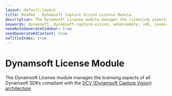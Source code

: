 ```yaml
---
layout: default-layout
title: Readme - Dynamsoft Capture Vision License Module
description: The Dynamsoft License module manages the licensing aspects of all Dynamsoft SDKs compliant with the Dynamsoft Capture Vision architecture.
keywords: dynamsoft, dynamsoft-capture-vision, webassembly, sdk, javascript, typescript, license
needAutoGenerateSidebar: true
needGenerateH3Content: true
noTitleIndex: true
---
```


# Dynamsoft License Module

The Dynamsoft License module manages the licensing aspects of all Dynamsoft SDKs compliant with the [DCV (Dynamsoft Capture Vision) architecture](https://www.dynamsoft.com/capture-vision/docs/core/architecture/index.html).